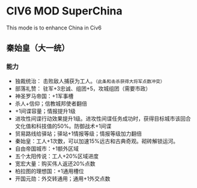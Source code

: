 # CIV6 MOD SuperChina
This mode is to enhance China in Civ6

## 秦始皇（大一统）
### 能力
* 独裁统治： 击败敌人捕获为工人。`（此条和击杀获得大将军点数冲突）`
* 部落礼赞： 驻军+3忠诚、组团+5，攻城组团（需要市政）
*  神圣罗马帝国：+1军事槽
*  杀人+信仰；信教城邦使者翻倍
* +1间谍容量；情报提升1级
* 进攻性间谍行动效果提升1级。进攻性间谍任务成功时，获得目标城市该回合文化值和科技值的50%。防御战术+1间谍
* 贸易路线给驿站；驿站+1情报等级；情报等级加力翻倍
* 秦始皇：工人+1次数，可以加速15%远古和古典奇观。砌砖解锁运河。
* 自由帝国城市：+1额外区域
* 五个太阳传说：工人+20%区域进度
* 宽宏大量：购买伟人返还20%点数
* 柏拉图的理想国：+1通用槽位
* 开国元勋：外交转通用；通用+1外交点数
